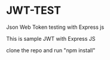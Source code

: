 # JWT-TEST
Json Web Token testing with Express js

This is sample JWT with Express JS

clone the repo and 
run "npm install"
